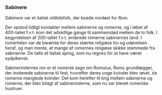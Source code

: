 ### Sabinere


Sabinere var et italisk oldtidsfolk, der boede nordøst for Rom.

Der opstod tidligt kontakter mellem sabinerne og romerne, og i løbet af 400-tallet f.v.t. kom det adskillige gange til sammenstød mellem de to folk. I begyndelsen af 200-tallet f.v.t. erobrede romerne sabinernes land. I romertiden var de berømte for deres stærke religiøse tro og udøvelsen heraf, og man mente, at mange af romernes religiøse skikke stammede fra sabinerne. De talte et italisk sprog, som nu regnes for at have været sydpikensk.

Sabinerindernes rov er et romersk sagn om Romulus, Roms grundlægger, der inviterede sabinerne til fest, hvorefter deres unge kvinder blev røvet, da romerne manglede kvinder. Det kom herefter til krig mellem sabinerne og romerne, der blev bilagt af sabinerinderne, som nu var blevet romerske hustruer.